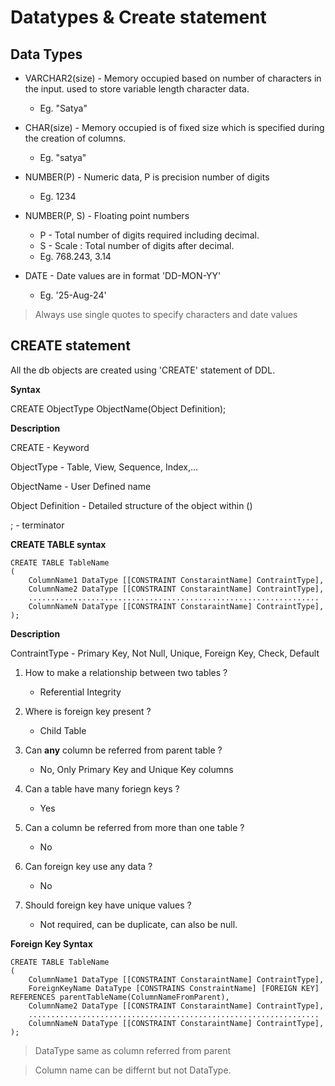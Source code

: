 # Datatypes & Create statement

## Data Types

* VARCHAR2(size) - Memory occupied based on number of characters in the input. used to store variable length character data.
    - Eg. "Satya"

* CHAR(size) - Memory occupied is of fixed size which is specified during the creation of columns.
    - Eg. "satya"

* NUMBER(P) - Numeric data, P is precision number of digits
    - Eg. 1234
* NUMBER(P, S) - Floating point numbers
    - P - Total number of digits required including decimal.
    - S - Scale : Total number of digits after decimal.
    - Eg. 768.243, 3.14
* DATE - Date values are in format 'DD-MON-YY'
    - Eg. '25-Aug-24'

> Always use single quotes to specify characters and date values


## CREATE statement
All the db objects are created using 'CREATE' statement of DDL.

**Syntax**

CREATE ObjectType ObjectName(Object Definition);

**Description**

CREATE - Keyword

ObjectType - Table, View, Sequence, Index,...

ObjectName - User Defined name

Object Definition - Detailed structure of the object within ()

; - terminator


**CREATE TABLE syntax**
```
CREATE TABLE TableName
(
    ColumnName1 DataType [[CONSTRAINT ConstaraintName] ContraintType],
    ColumnName2 DataType [[CONSTRAINT ConstaraintName] ContraintType],
    .................................................................
    ColumnNameN DataType [[CONSTRAINT ConstaraintName] ContraintType],
);
```

**Description**

ContraintType - Primary Key, Not Null, Unique, Foreign Key, Check, Default 

1. How to make a relationship between two tables ?

    - Referential Integrity

2. Where is foreign key present ?
    - Child Table

3. Can **any** column be referred from parent table ?

    - No, Only Primary Key and Unique Key columns

4. Can a table have many foriegn keys ?
    - Yes 

5. Can a column be referred from more than one table ?

    - No

6. Can foreign key use any data ?
    - No

7. Should foreign key have unique values ?
    - Not required, can be duplicate, can also be null.

**Foreign Key Syntax**

```
CREATE TABLE TableName
(
    ColumnName1 DataType [[CONSTRAINT ConstaraintName] ContraintType],
    ForeignKeyName DataType [CONSTRAINS ConstraintName] [FOREIGN KEY] REFERENCES parentTableName(ColumnNameFromParent),
    ColumnName2 DataType [[CONSTRAINT ConstaraintName] ContraintType],
    .................................................................
    ColumnNameN DataType [[CONSTRAINT ConstaraintName] ContraintType],
);
```

> DataType same as column referred from parent


> Column name can be differnt but not DataType.

